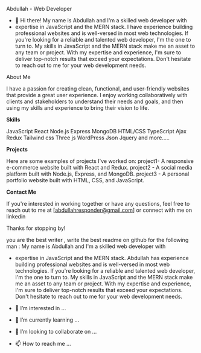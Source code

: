 Abdullah - Web Developer

- 👋 Hi there! My name is Abdullah and I'm a skilled web developer with 
- expertise in JavaScript and the MERN stack.
I have experience building professional websites and is well-versed
in most web technologies. If you're looking for a reliable and talented 
web developer, I'm the one to turn to. My skills in JavaScript 
and the MERN stack make me an asset to any team or project. With my 
expertise and experience, I'm sure to deliver top-notch results
that exceed your expectations.
Don't hesitate to reach out to me for your web development needs. 




About Me

I have a passion for creating clean, functional, and user-friendly websites that provide a great user experience.
I enjoy working collaboratively with clients and stakeholders to understand their needs and goals,
and then using my skills and experience to bring their vision to life.




**Skills**

JavaScript
React
Node.js
Express
MongoDB
HTML/CSS
TypeScript
Ajax
Redux
Tailwind css
Three js
WordPress
Json
Jquery       and more.....




**Projects**

Here are some examples of projects I've worked on:
project1- A responsive e-commerce website built with React and Redux.
project2 - A social media platform built with Node.js, Express, and MongoDB.
project3 - A personal portfolio website built with HTML, CSS, and JavaScript.




**Contact Me**

If you're interested in working together or have any questions,
feel free to reach out to me at [abdullahresponder@gmail.com] or connect with me on linkedin

Thanks for stopping by!


you are the best writer , write the best readme on github for the following man :
 My name is Abdullah and I'm a skilled web developer with 
- expertise in JavaScript and the MERN stack.
Abdullah has experience building professional websites and is well-versed
in most web technologies. If you're looking for a reliable and talented 
web developer, I'm the one to turn to. My skills in JavaScript 
and the MERN stack make me an asset to any team or project. With my 
expertise and experience, I'm sure to deliver top-notch results
that exceed your expectations.
Don't hesitate to reach out to me for your web development needs.



- 👀 I’m interested in ...
- 🌱 I’m currently learning ...
- 💞️ I’m looking to collaborate on ...
- 📫 How to reach me ...

<!---
abdullahfuture/abdullahfuture is a ✨ special ✨ repository because its `README.md` (this file) appears on your GitHub profile.
You can click the Preview link to take a look at your changes.
--->
